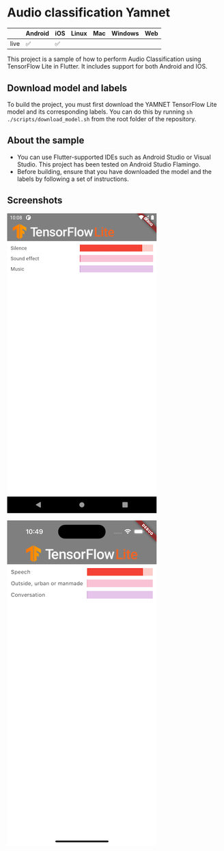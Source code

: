 # Audio classification Yamnet

|      | Android | iOS | Linux | Mac | Windows | Web |
|------|---------|-----|-------|-----|---------|-----|
| live | ✅       | ✅   |       |    |         |     |

This project is a sample of how to perform Audio Classification using
TensorFlow Lite in Flutter. It includes support for both Android and IOS.

## Download model and labels

To build the project, you must first download the YAMNET TensorFlow Lite
model and its corresponding labels. You can do this by
running `sh ./scripts/download_model.sh` from the root folder of the repository.

## About the sample

- You can use Flutter-supported IDEs such as Android Studio or Visual Studio.
  This project has been tested on Android Studio Flamingo.
- Before building, ensure that you have downloaded the model and the labels by
  following a set of instructions.

## Screenshots

![Android](screenshots/android_screenshot.png)

![IOS](screenshots/ios_screenshot.png)
